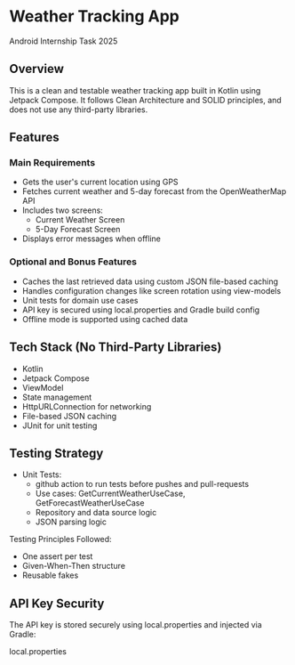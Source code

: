 # Weather Tracking App  
Android Internship Task 2025

## Overview
This is a clean and testable weather tracking app built in Kotlin using Jetpack Compose. It follows Clean Architecture and SOLID principles, and does not use any third-party libraries.

## Features

### Main Requirements
- Gets the user's current location using GPS
- Fetches current weather and 5-day forecast from the OpenWeatherMap API
- Includes two screens:
  - Current Weather Screen
  - 5-Day Forecast Screen
- Displays error messages when offline

### Optional and Bonus Features
- Caches the last retrieved data using custom JSON file-based caching
- Handles configuration changes like screen rotation using view-models
- Unit tests for domain use cases
- API key is secured using local.properties and Gradle build config
- Offline mode is supported using cached data

## Tech Stack (No Third-Party Libraries)
- Kotlin
- Jetpack Compose
- ViewModel
- State management
- HttpURLConnection for networking
- File-based JSON caching
- JUnit for unit testing

## Testing Strategy

- Unit Tests:
  - github action to run tests before pushes and pull-requests
  - Use cases: GetCurrentWeatherUseCase, GetForecastWeatherUseCase
  - Repository and data source logic
  - JSON parsing logic

Testing Principles Followed:
- One assert per test
- Given-When-Then structure
- Reusable fakes

## API Key Security

The API key is stored securely using local.properties and injected via Gradle:

local.properties
